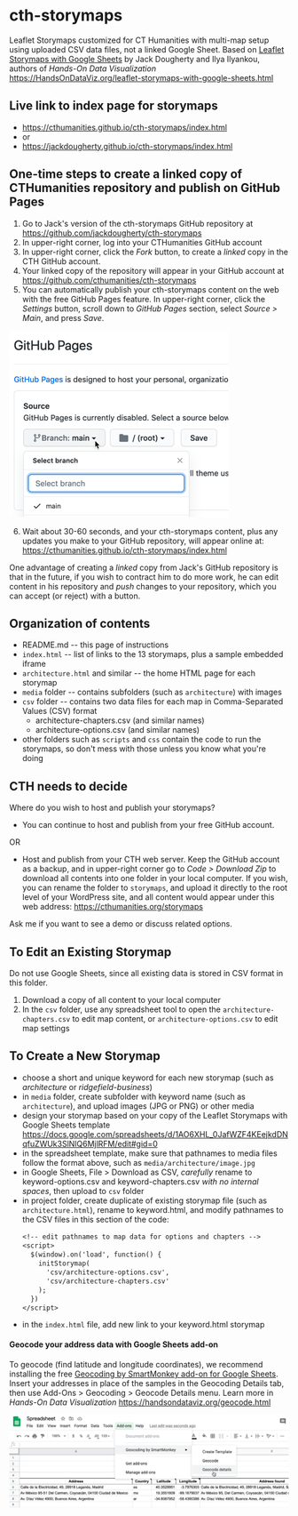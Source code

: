 # cth-storymaps
Leaflet Storymaps customized for CT Humanities with multi-map setup using uploaded CSV data files, not a linked Google Sheet. Based on [Leaflet Storymaps with Google Sheets](https://github.com/HandsOnDataViz/leaflet-storymaps-with-google-sheets) by Jack Dougherty and Ilya Ilyankou, authors of *Hands-On Data Visualization* https://HandsOnDataViz.org/leaflet-storymaps-with-google-sheets.html

## Live link to index page for storymaps
- https://cthumanities.github.io/cth-storymaps/index.html
- or
- https://jackdougherty.github.io/cth-storymaps/index.html

## One-time steps to create a linked copy of CTHumanities repository and publish on GitHub Pages

1. Go to Jack's version of the cth-storymaps GitHub repository at https://github.com/jackdougherty/cth-storymaps
2. In upper-right corner, log into your CTHumanities GitHub account
3. In upper-right corner, click the *Fork* button, to create a *linked* copy in the CTH GitHub account.
4. Your linked copy of the repository will appear in your GitHub account at https://github.com/cthumanities/cth-storymaps
5. You can automatically publish your cth-storymaps content on the web with the free GitHub Pages feature. In upper-right corner, click the *Settings* button, scroll down to *GitHub Pages* section, select *Source > Main*, and press *Save*.

![GitHub Pages](how-to-images/github-pages-source-main.png)

6. Wait about 30-60 seconds, and your cth-storymaps content, plus any updates you make to your GitHub repository, will appear online at: https://cthumanities.github.io/cth-storymaps/index.html

One advantage of creating a *linked* copy from Jack's GitHub repository is that in the future, if you wish to contract him to do more work, he can edit content in his repository and *push* changes to your repository, which you can accept (or reject) with a button.

## Organization of contents
- README.md -- this page of instructions
- `index.html` -- list of links to the 13 storymaps, plus a sample embedded iframe
- `architecture.html` and similar -- the home HTML page for each storymap
- `media` folder -- contains subfolders (such as `architecture`) with images
- `csv` folder -- contains two data files for each map in Comma-Separated Values (CSV) format
    - architecture-chapters.csv   (and similar names)
    - architecture-options.csv   (and similar names)
- other folders such as `scripts` and `css` contain the code to run the storymaps, so don't mess with those unless you know what you're doing


## CTH needs to decide
Where do you wish to host and publish your storymaps?

- You can continue to host and publish from your free GitHub account.

OR

- Host and publish from your CTH web server. Keep the GitHub account as a backup, and in upper-right corner go to *Code > Download Zip* to download all contents into one folder in your local computer. If you wish, you can rename the folder to `storymaps`, and upload it directly to the root level of your WordPress site, and all content would appear under this web address: https://cthumanities.org/storymaps      

Ask me if you want to see a demo or discuss related options.

## To Edit an Existing Storymap
Do not use Google Sheets, since all existing data is stored in CSV format in this folder.


1. Download a copy of all content to your local computer
2. In the `csv` folder, use any spreadsheet tool to open the `architecture-chapters.csv` to edit map content, or `architecture-options.csv` to edit map settings

## To Create a New Storymap
- choose a short and unique keyword for each new storymap (such as *architecture* or *ridgefield-business*)
- in `media` folder, create subfolder with keyword name (such as `architecture`), and upload images (JPG or PNG) or other media
- design your storymap based on your copy of the Leaflet Storymaps with Google Sheets template https://docs.google.com/spreadsheets/d/1AO6XHL_0JafWZF4KEejkdDNqfuZWUk3SlNlQ6MjlRFM/edit#gid=0
- in the spreadsheet template, make sure that pathnames to media files follow the format above, such as `media/architecture/image.jpg`
- in Google Sheets, File > Download as CSV, *carefully* rename to keyword-options.csv and keyword-chapters.csv *with no internal spaces*, then upload to `csv` folder
- in project folder, create duplicate of existing storymap file (such as `architecture.html`), rename to keyword.html, and modify pathnames to the CSV files in this section of the code:
  ```
  <!-- edit pathnames to map data for options and chapters -->
  <script>
    $(window).on('load', function() {
      initStorymap(
        'csv/architecture-options.csv',
        'csv/architecture-chapters.csv'
      );
    })
  </script>
  ```
- in the `index.html` file, add new link to your keyword.html storymap

#### Geocode your address data with Google Sheets add-on
To geocode (find latitude and longitude coordinates), we recommend installing the free [Geocoding by SmartMonkey add-on for Google Sheets](https://gsuite.google.com/marketplace/app/geocoding_by_smartmonkey/1033231575312). Insert your addresses in place of the samples in the Geocoding Details tab, then use Add-Ons > Geocoding > Geocode Details menu. Learn more in *Hands-On Data Visualization* https://handsondataviz.org/geocode.html

![Geocoding](geocode.png)
